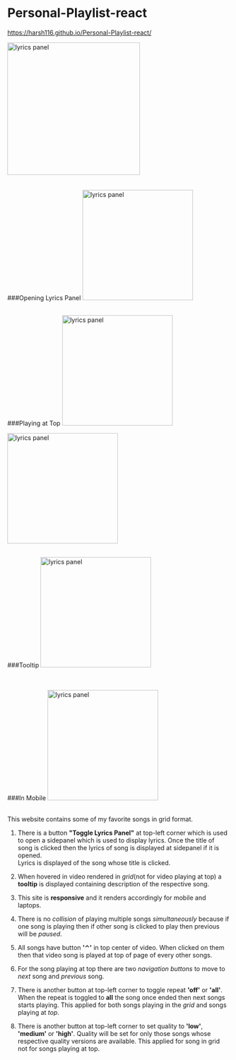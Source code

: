 # Personal-Playlist-react
https://harsh116.github.io/Personal-Playlist-react/

 <img src="https://drive.google.com/uc?export=view&id=1zqKt7kcm65Y4wAAH6gzG33L-5GmUk04k" alt="lyrics panel" width="300"/>
 <br>
 <br>
 <br>
 ###Opening Lyrics Panel
 <img src="https://drive.google.com/uc?export=view&id=1bLvcareO9Domc0DEwAtJ2Gs0UXQ7p2tL" alt="lyrics panel" width="250"/>  
 
 <br>
 <br>
 
 ###Playing at Top
 <img src="https://drive.google.com/uc?export=view&id=1fL_DN_BfDMiSBcRgNoH8RV8Ei5auJ6Ea" alt="lyrics panel" width="250"/>  
 
 <img src="https://drive.google.com/uc?export=view&id=1ytAyto_odUFuvLozEGtk4YRlhPfeHISy" alt="lyrics panel" width="250"/>
 <br>
 <br>
 
 ###Tooltip
 <img src="https://drive.google.com/uc?export=view&id=12-2An2XZfdbWmtL782Zg5yI1LXW1IZ0o" alt="lyrics panel" width="250"/>
 
 <br>
 <br>
 ###In Mobile
 <img src="https://drive.google.com/uc?export=view&id=1-QfMhOMOYkseube_U4kP4dHKOLFzV3dQ" alt="lyrics panel" width="250"/>
 <br>
 <br>

This website contains some of my favorite songs in grid format.

1. There is a button **"Toggle Lyrics Panel"** at top-left corner which is used to open a sidepanel which is used to display lyrics. Once the title of song is clicked then the lyrics of song is displayed at sidepanel if it is opened.  
Lyrics is displayed of the song whose title is clicked. 

2. When hovered in video rendered in _grid_(not for video playing at top) a **tooltip** is displayed containing description of the respective song.
3. This site is **responsive** and it renders accordingly for mobile and laptops.

4. There is no _collision_ of playing multiple songs _simultaneously_ because if one song is playing then if other song is clicked to play then previous will be _paused_.
5. All songs have button **'⌃'** in top center of video. When clicked on them then that video song is played at top of page of every other songs. 
6.  For the song playing at top there are two _navigation buttons_ to move to _next_ song and _previous_ song. 

7. There is another button at top-left corner to toggle repeat **'off'** or **'all'**. When the repeat is toggled to **all** the song once ended then next songs starts playing. This applied for both songs playing in the _grid_ and songs playing at _top_. 
8. There is another button at top-left corner to set quality to **'low'**, **'medium'** or **'high'**. Quality will be set for only those songs whose respective quality versions are available. This applied for song in grid not for songs playing at top.
